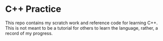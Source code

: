 # C++ Practice
This repo contains my scratch work and reference code for learning C++. This is not meant to be a tutorial for others to learn the language, rather, a record of my progress.
